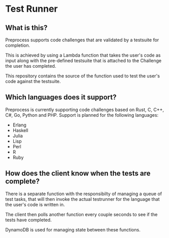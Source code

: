 # Test Runner

## What is this?
Preprocess supports code challenges that are validated by a testsuite for completion.

This is achieved by using a Lambda function that takes the user's code as input along with the pre-defined testsuite that is attached to the Challenge the user has completed.

This repository contains the source of the function used to test the user's code against the testsuite.

## Which languages does it support?
Preprocess is currently supporting code challenges based on Rust, C, C++, C#, Go, Python and PHP.
Support is planned for the following languages:
- Erlang
- Haskell
- Julia
- Lisp
- Perl
- R
- Ruby

## How does the client know when the tests are complete?
There is a separate function with the responsibilty of managing a queue of test tasks, that will then invoke the actual testrunner for the language that the user's code is written in.

The client then polls another function every couple seconds to see if the tests have completed.

DynamoDB is used for managing state between these functions.

